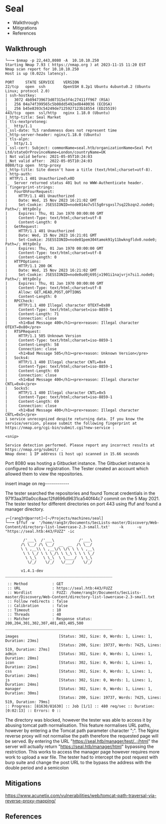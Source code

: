 
# Seal

- Walkthrough
- Mitigrations
- References


## Walkthrough

```
└──╼ $nmap -p 22,443,8080 -A  10.10.10.250
Starting Nmap 7.93 ( https://nmap.org ) at 2023-11-15 11:20 EST
Nmap scan report for 10.10.10.250
Host is up (0.022s latency).

PORT     STATE SERVICE    VERSION
22/tcp   open  ssh        OpenSSH 8.2p1 Ubuntu 4ubuntu0.2 (Ubuntu Linux; protocol 2.0)
| ssh-hostkey: 
|   3072 4b894739673d07315e3f4c27411ff967 (RSA)
|   256 04a74f399565c5b08dd5492ed8440036 (ECDSA)
|_  256 b45e8393c54249de7125927123b18554 (ED25519)
443/tcp  open  ssl/http   nginx 1.18.0 (Ubuntu)
|_http-title: Seal Market
| tls-nextprotoneg: 
|_  http/1.1
|_ssl-date: TLS randomness does not represent time
|_http-server-header: nginx/1.18.0 (Ubuntu)
| tls-alpn: 
|_  http/1.1
| ssl-cert: Subject: commonName=seal.htb/organizationName=Seal Pvt Ltd/stateOrProvinceName=London/countryName=UK
| Not valid before: 2021-05-05T10:24:03
|_Not valid after:  2022-05-05T10:24:03
8080/tcp open  http-proxy
|_http-title: Site doesn't have a title (text/html;charset=utf-8).
| http-auth: 
| HTTP/1.1 401 Unauthorized\x0D
|_  Server returned status 401 but no WWW-Authenticate header.
| fingerprint-strings: 
|   FourOhFourRequest: 
|     HTTP/1.1 401 Unauthorized
|     Date: Wed, 15 Nov 2023 16:21:02 GMT
|     Set-Cookie: JSESSIONID=node014o7v5l5g0rsgxsl7sq22bzqn2.node0; Path=/; HttpOnly
|     Expires: Thu, 01 Jan 1970 00:00:00 GMT
|     Content-Type: text/html;charset=utf-8
|     Content-Length: 0
|   GetRequest: 
|     HTTP/1.1 401 Unauthorized
|     Date: Wed, 15 Nov 2023 16:21:01 GMT
|     Set-Cookie: JSESSIONID=node01pem304tamok91y11bwkngfldv0.node0; Path=/; HttpOnly
|     Expires: Thu, 01 Jan 1970 00:00:00 GMT
|     Content-Type: text/html;charset=utf-8
|     Content-Length: 0
|   HTTPOptions: 
|     HTTP/1.1 200 OK
|     Date: Wed, 15 Nov 2023 16:21:02 GMT
|     Set-Cookie: JSESSIONID=node0ud0j695jx1901i1najvrjn7si1.node0; Path=/; HttpOnly
|     Expires: Thu, 01 Jan 1970 00:00:00 GMT
|     Content-Type: text/html;charset=utf-8
|     Allow: GET,HEAD,POST,OPTIONS
|     Content-Length: 0
|   RPCCheck: 
|     HTTP/1.1 400 Illegal character OTEXT=0x80
|     Content-Type: text/html;charset=iso-8859-1
|     Content-Length: 71
|     Connection: close
|     <h1>Bad Message 400</h1><pre>reason: Illegal character OTEXT=0x80</pre>
|   RTSPRequest: 
|     HTTP/1.1 505 Unknown Version
|     Content-Type: text/html;charset=iso-8859-1
|     Content-Length: 58
|     Connection: close
|     <h1>Bad Message 505</h1><pre>reason: Unknown Version</pre>
|   Socks4: 
|     HTTP/1.1 400 Illegal character CNTL=0x4
|     Content-Type: text/html;charset=iso-8859-1
|     Content-Length: 69
|     Connection: close
|     <h1>Bad Message 400</h1><pre>reason: Illegal character CNTL=0x4</pre>
|   Socks5: 
|     HTTP/1.1 400 Illegal character CNTL=0x5
|     Content-Type: text/html;charset=iso-8859-1
|     Content-Length: 69
|     Connection: close
|_    <h1>Bad Message 400</h1><pre>reason: Illegal character CNTL=0x5</pre>
1 service unrecognized despite returning data. If you know the service/version, please submit the following fingerprint at https://nmap.org/cgi-bin/submit.cgi?new-service :

<snip>

Service detection performed. Please report any incorrect results at https://nmap.org/submit/ .
Nmap done: 1 IP address (1 host up) scanned in 15.66 seconds
```

Port 8080 was hosting a Gitbucket instance. The Gitbucket instance is configured to allow registration. The Tester created an account which allowed them to view the repositories. 


insert image on reg------------


The tester searched the repositories and found Tomcat credentials in the 971f3aa3f0a0cc8aac12fd696d9631ca540f44c7 commit on the 5 May 2021. 
The tester tested for different directories on port 443 using ffuf and found a manager directory.

```
┌─[rang3r@parrot]─[~/Projects/machines/seal]
└──╼ $ffuf -w  '/home/rang3r/Documents/SecLists-master/Discovery/Web-Content/directory-list-lowercase-2.3-small.txt'    -k      -u  "https://seal.htb:443/FUZZ" -ic  

        /'___\  /'___\           /'___\       
       /\ \__/ /\ \__/  __  __  /\ \__/       
       \ \ ,__\\ \ ,__\/\ \/\ \ \ \ ,__\      
        \ \ \_/ \ \ \_/\ \ \_\ \ \ \ \_/      
         \ \_\   \ \_\  \ \____/  \ \_\       
          \/_/    \/_/   \/___/    \/_/       

       v1.4.1-dev
________________________________________________

 :: Method           : GET
 :: URL              : https://seal.htb:443/FUZZ
 :: Wordlist         : FUZZ: /home/rang3r/Documents/SecLists-master/Discovery/Web-Content/directory-list-lowercase-2.3-small.txt
 :: Follow redirects : false
 :: Calibration      : false
 :: Timeout          : 10
 :: Threads          : 40
 :: Matcher          : Response status: 200,204,301,302,307,401,403,405,500
________________________________________________

images                  [Status: 302, Size: 0, Words: 1, Lines: 1, Duration: 23ms]
                        [Status: 200, Size: 19737, Words: 7425, Lines: 519, Duration: 27ms]
admin                   [Status: 302, Size: 0, Words: 1, Lines: 1, Duration: 28ms]
icon                    [Status: 302, Size: 0, Words: 1, Lines: 1, Duration: 21ms]
css                     [Status: 302, Size: 0, Words: 1, Lines: 1, Duration: 24ms]
js                      [Status: 302, Size: 0, Words: 1, Lines: 1, Duration: 24ms]
manager                 [Status: 302, Size: 0, Words: 1, Lines: 1, Duration: 30ms]
                        [Status: 200, Size: 19737, Words: 7425, Lines: 519, Duration: 79ms]
:: Progress: [81630/81630] :: Job [1/1] :: 480 req/sec :: Duration: [0:02:13] :: Errors: 0 ::
```

The directory was blocked, however the tester was able to access it by abusing tomcat path normalisation. This feature normalises URL paths, however by entering a the Tomcat path parameter character ";". The Nginx reverse proxy will not normalise the path therefore the requested page will be served. 
By entering the URL "https://seal.htb/manager/test/..;/html" the server will actually  return "https://seal.htb/manager/html" bypassing the restriction. This works to access the manager page however requires more work to upload a war file. The tester had to intercept the post request with burp suite and change the post URL to the bypass the address with the double period and a semicolon 



## Mitigations 

https://www.acunetix.com/vulnerabilities/web/tomcat-path-traversal-via-reverse-proxy-mapping/
## References
